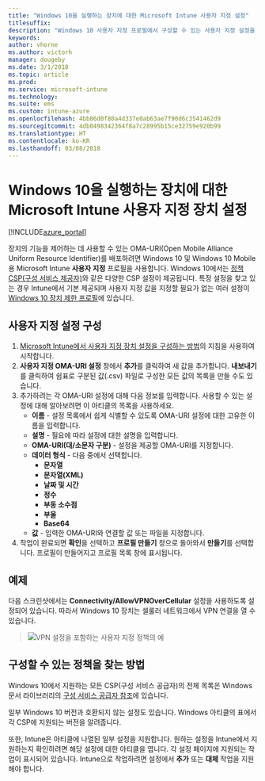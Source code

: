 ```yaml
---
title: "Windows 10을 실행하는 장치에 대한 Microsoft Intune 사용자 지정 설정"
titlesuffix: 
description: "Windows 10 사용자 지정 프로필에서 구성할 수 있는 사용자 지정 설정을 알아봅니다."
keywords: 
author: vhorne
ms.author: victorh
manager: dougeby
ms.date: 3/1/2018
ms.topic: article
ms.prod: 
ms.service: microsoft-intune
ms.technology: 
ms.suite: ems
ms.custom: intune-azure
ms.openlocfilehash: 4bb86d0f80a4d337e0ab63ae7f90d6c3541462d9
ms.sourcegitcommit: 4db0498342364f8a7c28995b15ce32759e920b99
ms.translationtype: HT
ms.contentlocale: ko-KR
ms.lasthandoff: 03/08/2018
---
```

# <a name="microsoft-intune-custom-device-settings-for-devices-running-windows-10"></a>Windows 10을 실행하는 장치에 대한 Microsoft Intune 사용자 지정 장치 설정

[!INCLUDE[azure_portal](./includes/azure_portal.md)]

 장치의 기능을 제어하는 데 사용할 수 있는 OMA-URI(Open Mobile Alliance Uniform Resource Identifier)를 배포하려면 Windows 10 및 Windows 10 Mobile용 Microsoft Intune **사용자 지정** 프로필을 사용합니다. Windows 10에서는 [정책 CSP(구성 서비스 제공자)](https://technet.microsoft.com/itpro/windows/manage/how-it-pros-can-use-configuration-service-providers)와 같은 다양한 CSP 설정이 제공됩니다.
특정 설정을 찾고 있는 경우 Intune에서 기본 제공되며 사용자 지정 값을 지정할 필요가 없는 여러 설정이 [Windows 10 장치 제한 프로필](device-restrictions-windows-10.md)에 있습니다.

## <a name="configure-custom-settings"></a>사용자 지정 설정 구성

1. [Microsoft Intune에서 사용자 지정 장치 설정을 구성하는 방법](custom-settings-configure.md)의 지침을 사용하여 시작합니다.
1. **사용자 지정 OMA-URI 설정** 창에서 **추가**를 클릭하여 새 값을 추가합니다. **내보내기**를 클릭하여 쉼표로 구분된 값(.csv) 파일로 구성한 모든 값의 목록을 만들 수도 있습니다.
1. 추가하려는 각 OMA-URI 설정에 대해 다음 정보를 입력합니다. 사용할 수 있는 설정에 대해 알아보려면 이 아티클의 목록을 사용하세요.
    - **이름** - 설정 목록에서 쉽게 식별할 수 있도록 OMA-URI 설정에 대한 고유한 이름을 입력합니다.
    - **설명** - 필요에 따라 설정에 대한 설명을 입력합니다.
    - **OMA-URI(대/소문자 구분)** - 설정을 제공할 OMA-URI를 지정합니다.
    - **데이터 형식** - 다음 중에서 선택합니다.
        - **문자열**
        - **문자열(XML)**
        - **날짜 및 시간**
        - **정수**
        - **부동 소수점**
        - **부울**
        - **Base64**
    - **값** - 입력한 OMA-URI와 연결할 값 또는 파일을 지정합니다.
1. 작업이 완료되면 **확인**을 선택하고 **프로필 만들기** 창으로 돌아와서 **만들기**를 선택합니다.
프로필이 만들어지고 프로필 목록 창에 표시됩니다.

## <a name="example"></a>예제
다음 스크린샷에서는 **Connectivity/AllowVPNOverCellular** 설정을 사용하도록 설정되어 있습니다. 따라서 Windows 10 장치는 셀룰러 네트워크에서 VPN 연결을 열 수 있습니다.

> ![VPN 설정을 포함하는 사용자 지정 정책의 예](./media/custom-policy-example.png)


## <a name="how-to-find-the-policies-you-can-configure"></a>구성할 수 있는 정책을 찾는 방법

Windows 10에서 지원하는 모든 CSP(구성 서비스 공급자)의 전체 목록은 Windows 문서 라이브러리의 [구성 서비스 공급자 참조](https://msdn.microsoft.com/windows/hardware/commercialize/customize/mdm/configuration-service-provider-reference)에 있습니다.

일부 Windows 10 버전과 호환되지 않는 설정도 있습니다. Windows 아티클의 표에서 각 CSP에 지원되는 버전을 알려줍니다.

또한, Intune은 아티클에 나열된 일부 설정을 지원합니다. 원하는 설정을 Intune에서 지원하는지 확인하려면 해당 설정에 대한 아티클을 엽니다. 각 설정 페이지에 지원되는 작업이 표시되어 있습니다. Intune으로 작업하려면 설정에서 **추가** 또는 **대체** 작업을 지원해야 합니다.
